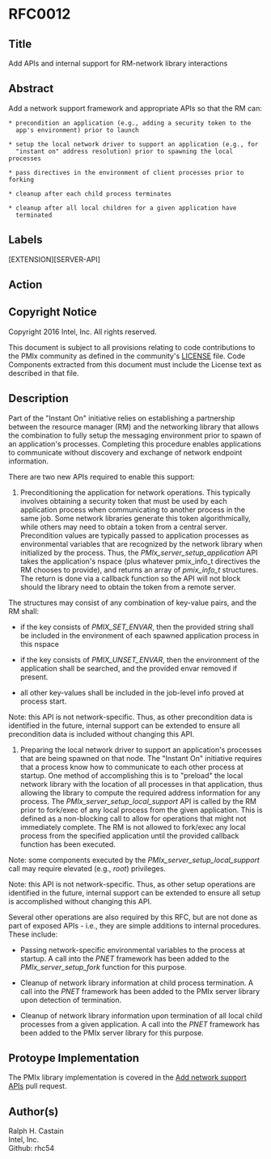 # RFC0012

## Title
Add APIs and internal support for RM-network library interactions

## Abstract
Add a network support framework and appropriate APIs so that the RM can:

    * precondition an application (e.g., adding a security token to the
      app's environment) prior to launch

    * setup the local network driver to support an application (e.g., for
      "instant on" address resolution) prior to spawning the local processes

    * pass directives in the environment of client processes prior to forking

    * cleanup after each child process terminates

    * cleanup after all local children for a given application have
      terminated

## Labels
[EXTENSION][SERVER-API]

## Action


## Copyright Notice
Copyright 2016 Intel, Inc. All rights reserved.

This document is subject to all provisions relating to code contributions to the PMIx community as defined in the community's [LICENSE](https://github.com/pmix/RFCs/tree/master/LICENSE) file. Code Components extracted from this document must include the License text as described in that file.

## Description
Part of the "Instant On" initiative relies on establishing a partnership between the resource manager (RM) and the networking library that allows the combination to fully setup the messaging environment prior to spawn of an application's processes. Completing this procedure enables applications to communicate without discovery and exchange of network endpoint information.

There are two new APIs required to enable this support:

1. Preconditioning the application for network operations. This typically involves obtaining a security token that must be used by each application process when communicating to another process in the same job. Some network libraries generate this token algorithmically, while others may need to obtain a token from a central server. Precondition values are typically passed to application processes as environmental variables that are recognized by the network library when initialized by the process. Thus, the _PMIx\_server\_setup\_application_ API takes the application's nspace (plus whatever pmix\_info\_t directives the RM chooses to provide), and returns an array of _pmix\_info\_t_ structures. The return is done via a callback function so the API will not block should the library need to obtain the token from a remote server.

  The structures may consist of any combination of key-value pairs, and the RM shall:

  * if the key consists of _PMIX\_SET\_ENVAR_, then the provided string shall be included in the environment of each spawned application process in this nspace

  * if the key consists of _PMIX\_UNSET\_ENVAR_, then the environment of the application shall be searched, and the provided envar removed if present.

  * all other key-values shall be included in the job-level info proved at process start.

  Note: this API is not network-specific. Thus, as other precondition data is identified in the future, internal support can be extended to ensure all precondition data is included without changing this API.

1. Preparing the local network driver to support an application's processes that are being spawned on that node. The "Instant On" initiative requires that a process know how to communicate to each other process at startup. One method of accomplishing this is to "preload" the local network library with the location of all processes in that application, thus allowing the library to compute the required address information for any process. The _PMIx\_server\_setup\_local\_support_ API is called by the RM prior to fork/exec of any local process from the given application. This is defined as a non-blocking call to allow for operations that might not immediately complete. The RM is not allowed to fork/exec any local process from the specified application until the provided callback function has been executed.

  Note: some components executed by the _PMIx\_server\_setup\_local\_support_  call may require elevated (e.g.,  _root_) privileges.

  Note: this API is not network-specific. Thus, as other setup operations are identified in the future, internal support can be extended to ensure all setup is accomplished without changing this API.

Several other operations are also required by this RFC, but are not done as part of exposed APIs - i.e., they are simple additions to internal procedures. These include:

  * Passing network-specific environmental variables to the process at startup. A call into the _PNET_ framework has been added to the _PMIx\_server\_setup\_fork_ function for this purpose.

  * Cleanup of network library information at child process termination. A call into the _PNET_ framework has been added to the PMIx server library upon detection of termination.

  * Cleanup of network library information upon termination of all local child processes from a given application. A call into the _PNET_ framework has been added to the PMIx server library for this purpose.


## Protoype Implementation
The PMIx library implementation is covered in the [Add network support APIs](https://github.com/pmix/master/pull/222) pull request.


## Author(s)
Ralph H. Castain  
Intel, Inc.  
Github: rhc54
